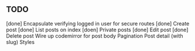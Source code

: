 TODO
----

[done] Encapsulate verifying logged in user for secure routes
[done] Create post
[done] List posts on index
[doen] Private posts
[done] Edit post
[done] Delete post
Wire up codemirror for post body
Pagination
Post detail (with slug)
Styles

